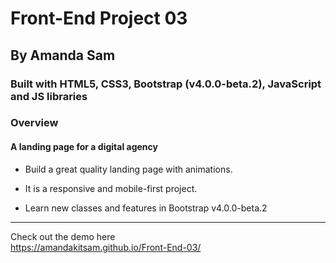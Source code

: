 # Front-End Project 03

## By Amanda Sam

### Built with HTML5, CSS3, Bootstrap (v4.0.0-beta.2), JavaScript and JS libraries

### Overview
#### A landing page for a digital agency

- Build a great quality landing page with animations.

- It is a responsive and mobile-first project.

- Learn new classes and features in Bootstrap v4.0.0-beta.2


---

Check out the demo here<br/>
https://amandakitsam.github.io/Front-End-03/
